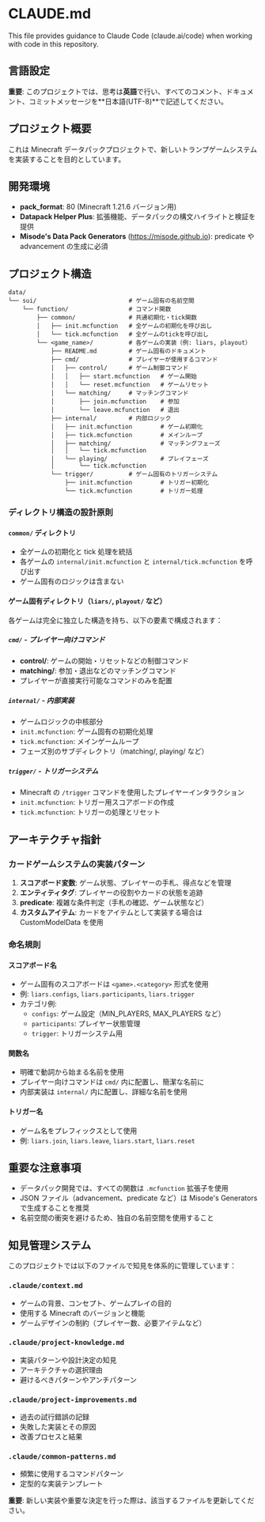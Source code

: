 # CLAUDE.md

This file provides guidance to Claude Code (claude.ai/code) when working with code in this repository.

## 言語設定

**重要**: このプロジェクトでは、思考は**英語**で行い、すべてのコメント、ドキュメント、コミットメッセージを**日本語(UTF-8)**で記述してください。

## プロジェクト概要

これは Minecraft データパックプロジェクトで、新しいトランプゲームシステムを実装することを目的としています。

## 開発環境

- **pack_format**: 80 (Minecraft 1.21.6 バージョン用)
- **Datapack Helper Plus**: 拡張機能、データパックの構文ハイライトと検証を提供
- **Misode's Data Pack Generators** (https://misode.github.io): predicate や advancement の生成に必須

## プロジェクト構造

```
data/
└── sui/                          # ゲーム固有の名前空間
    └── function/                 # コマンド関数
        ├── common/               # 共通初期化・tick関数
        │   ├── init.mcfunction   # 全ゲームの初期化を呼び出し
        │   └── tick.mcfunction   # 全ゲームのtickを呼び出し
        └── <game_name>/          # 各ゲームの実装（例: liars, playout）
            ├── README.md         # ゲーム固有のドキュメント
            ├── cmd/              # プレイヤーが使用するコマンド
            │   ├── control/      # ゲーム制御コマンド
            │   │   ├── start.mcfunction   # ゲーム開始
            │   │   └── reset.mcfunction   # ゲームリセット
            │   └── matching/     # マッチングコマンド
            │       ├── join.mcfunction    # 参加
            │       └── leave.mcfunction   # 退出
            ├── internal/         # 内部ロジック
            │   ├── init.mcfunction        # ゲーム初期化
            │   ├── tick.mcfunction        # メインループ
            │   ├── matching/              # マッチングフェーズ
            │   │   └── tick.mcfunction
            │   └── playing/               # プレイフェーズ
            │       └── tick.mcfunction
            └── trigger/          # ゲーム固有のトリガーシステム
                ├── init.mcfunction        # トリガー初期化
                └── tick.mcfunction        # トリガー処理
```

### ディレクトリ構造の設計原則

#### `common/` ディレクトリ

- 全ゲームの初期化と tick 処理を統括
- 各ゲームの `internal/init.mcfunction` と `internal/tick.mcfunction` を呼び出す
- ゲーム固有のロジックは含まない

#### ゲーム固有ディレクトリ（`liars/`, `playout/` など）

各ゲームは完全に独立した構造を持ち、以下の要素で構成されます：

##### `cmd/` - プレイヤー向けコマンド

- **control/**: ゲームの開始・リセットなどの制御コマンド
- **matching/**: 参加・退出などのマッチングコマンド
- プレイヤーが直接実行可能なコマンドのみを配置

##### `internal/` - 内部実装

- ゲームロジックの中核部分
- `init.mcfunction`: ゲーム固有の初期化処理
- `tick.mcfunction`: メインゲームループ
- フェーズ別のサブディレクトリ（matching/, playing/ など）

##### `trigger/` - トリガーシステム

- Minecraft の `/trigger` コマンドを使用したプレイヤーインタラクション
- `init.mcfunction`: トリガー用スコアボードの作成
- `tick.mcfunction`: トリガーの処理とリセット

## アーキテクチャ指針

### カードゲームシステムの実装パターン

1. **スコアボード変数**: ゲーム状態、プレイヤーの手札、得点などを管理
2. **エンティティタグ**: プレイヤーの役割やカードの状態を追跡
3. **predicate**: 複雑な条件判定（手札の確認、ゲーム状態など）
4. **カスタムアイテム**: カードをアイテムとして実装する場合は CustomModelData を使用

### 命名規則

#### スコアボード名

- ゲーム固有のスコアボードは `<game>.<category>` 形式を使用
- 例: `liars.configs`, `liars.participants`, `liars.trigger`
- カテゴリ例:
  - `configs`: ゲーム設定（MIN_PLAYERS, MAX_PLAYERS など）
  - `participants`: プレイヤー状態管理
  - `trigger`: トリガーシステム用

#### 関数名

- 明確で動詞から始まる名前を使用
- プレイヤー向けコマンドは `cmd/` 内に配置し、簡潔な名前に
- 内部実装は `internal/` 内に配置し、詳細な名前を使用

#### トリガー名

- ゲーム名をプレフィックスとして使用
- 例: `liars.join`, `liars.leave`, `liars.start`, `liars.reset`

## 重要な注意事項

- データパック開発では、すべての関数は `.mcfunction` 拡張子を使用
- JSON ファイル（advancement、predicate など）は Misode's Generators で生成することを推奨
- 名前空間の衝突を避けるため、独自の名前空間を使用すること

## 知見管理システム

このプロジェクトでは以下のファイルで知見を体系的に管理しています：

### `.claude/context.md`

- ゲームの背景、コンセプト、ゲームプレイの目的
- 使用する Minecraft のバージョンと機能
- ゲームデザインの制約（プレイヤー数、必要アイテムなど）

### `.claude/project-knowledge.md`

- 実装パターンや設計決定の知見
- アーキテクチャの選択理由
- 避けるべきパターンやアンチパターン

### `.claude/project-improvements.md`

- 過去の試行錯誤の記録
- 失敗した実装とその原因
- 改善プロセスと結果

### `.claude/common-patterns.md`

- 頻繁に使用するコマンドパターン
- 定型的な実装テンプレート

**重要**: 新しい実装や重要な決定を行った際は、該当するファイルを更新してください。
